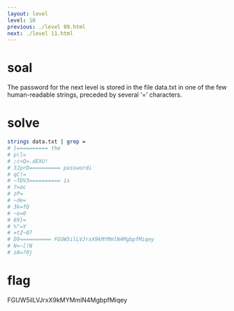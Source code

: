 ```yaml
---
layout: level
level: 10
previous: ./level 09.html
next: ./level 11.html
---
```


# soal
The password for the next level is stored in the file data.txt in one of the few human-readable strings, preceded by several ‘=’ characters.

# solve
```bash
strings data.txt | grep =
# }========== the
# p\l=
# ;c<Q=.dEXU!
# 3JprD========== passwordi
# qC(=
# ~fDV3========== is
# 7=oc
# zP=
# ~de=
# 3k=fQ
# ~o=0
# 69}=
# %"=Y
# =tZ~07
# D9========== FGUW5ilLVJrxX9kMYMmlN4MgbpfMiqey
# N=~[!N
# zA=?0j
```

# flag
FGUW5ilLVJrxX9kMYMmlN4MgbpfMiqey